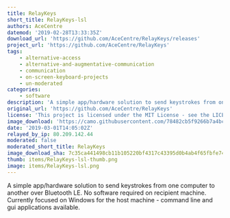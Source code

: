 ```yaml
---
title: RelayKeys
short_title: RelayKeys-lsl
authors: AceCentre
datemod: '2019-02-28T13:33:35Z'
download_url: 'https://github.com/AceCentre/RelayKeys/releases'
project_url: 'https://github.com/AceCentre/RelayKeys'
tags:
    - alternative-access
    - alternative-and-augmentative-communication
    - communication
    - on-screen-keyboard-projects
    - un-moderated
categories:
    - software
description: 'A simple app/hardware solution to send keystrokes from one computer to another over Bluetooth LE. No software required on recipient machine'
original_url: 'https://github.com/AceCentre/RelayKeys'
license: 'This project is licensed under the MIT License - see the LICENSE.md file for details'
image_download: 'https://camo.githubusercontent.com/78482cb5f9266b7a4bc154893c72cb0489c58933/68747470733a2f2f61636563656e7472652e6f72672e756b2f77702d636f6e74656e742f75706c6f6164732f323031372f30352f48656c70696e672d6368696c6472656e2d776974682d4141432d6e656564732d31323830783439322e6a7067'
date: '2019-03-01T14:05:02Z'
relayed_by_ip: 80.209.142.44
moderated: false
moderated_short_title: RelayKeys
image_download_sha: 7c35ca441498cb11b105220bf4317c43395d0b4ab4f65fbfe74110148ef28052
thumb: items/RelayKeys-lsl-thumb.png
image: items/RelayKeys-lsl.png
---
```

A simple app/hardware solution to send keystrokes from one computer to another over Bluetooth LE. No software required on recipient machine. Currently focused on Windows for the host machine - command line and gui applications available. 